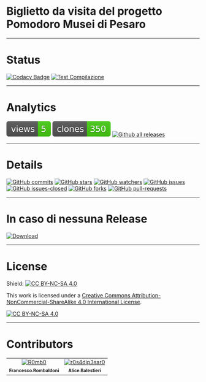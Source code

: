 # Biglietto da visita del progetto Pomodoro Musei di Pesaro

---

# Status
[![Codacy Badge](https://app.codacy.com/project/badge/Grade/43814852b37545d0b4ef8b9cabeb644e)](https://app.codacy.com/gh/Pomodoro-Musei-di-Pesaro/Pomodoro-Musei-di-Pesaro-business-card/dashboard?utm_source=gh&utm_medium=referral&utm_content=&utm_campaign=Badge_grade)
[![Test Compilazione](https://github.com/Pomodoro-Musei-di-Pesaro/Pomodoro-Musei-di-Pesaro-business-card/actions/workflows/LaTeX_Action.yml/badge.svg)](https://github.com/Pomodoro-Musei-di-Pesaro/Pomodoro-Musei-di-Pesaro-business-card/actions/workflows/LaTeX_Action.yml)

---

# Analytics
[![views](https://raw.githubusercontent.com/Pomodoro-Musei-di-Pesaro/Pomodoro-Musei-di-Pesaro-business-card/traffic/traffic-Pomodoro-Musei-di-Pesaro-business-card/views.svg)](https://github.com/Pomodoro-Musei-di-Pesaro/Pomodoro-Musei-di-Pesaro-business-card)
[![clones](https://raw.githubusercontent.com/Pomodoro-Musei-di-Pesaro/Pomodoro-Musei-di-Pesaro-business-card/traffic/traffic-Pomodoro-Musei-di-Pesaro-business-card/clones.svg)](https://github.com/Pomodoro-Musei-di-Pesaro/Pomodoro-Musei-di-Pesaro-business-card)
[![Github all releases](https://img.shields.io/github/downloads/Pomodoro-Musei-di-Pesaro/Pomodoro-Musei-di-Pesaro-business-card/total.svg)](https://GitHub.com/Pomodoro-Musei-di-Pesaro/Pomodoro-Musei-di-Pesaro-business-card/releases/)

---

# Details
[![GitHub commits](https://badgen.net/github/commits/Pomodoro-Musei-di-Pesaro/Pomodoro-Musei-di-Pesaro-business-card)](https://GitHub.com/Pomodoro-Musei-di-Pesaro/Pomodoro-Musei-di-Pesaro-business-card/commit/)
[![GitHub stars](https://badgen.net/github/stars/Pomodoro-Musei-di-Pesaro/Pomodoro-Musei-di-Pesaro-business-card)](https://GitHub.com/Pomodoro-Musei-di-Pesaro/Pomodoro-Musei-di-Pesaro-business-card/stargazers/)
[![GitHub watchers](https://img.shields.io/github/watchers/Pomodoro-Musei-di-Pesaro/Pomodoro-Musei-di-Pesaro-business-card?color=blue)](https://github.com/Pomodoro-Musei-di-Pesaro/Pomodoro-Musei-di-Pesaro-business-card/watchers)
[![GitHub issues](https://img.shields.io/github/issues/Pomodoro-Musei-di-Pesaro/Pomodoro-Musei-di-Pesaro-business-card.svg)](https://GitHub.com/Pomodoro-Musei-di-Pesaro/Pomodoro-Musei-di-Pesaro-business-card/issues/)
[![GitHub issues-closed](https://img.shields.io/github/issues-closed/Pomodoro-Musei-di-Pesaro/Pomodoro-Musei-di-Pesaro-business-card.svg)](https://GitHub.com/Pomodoro-Musei-di-Pesaro/Pomodoro-Musei-di-Pesaro-business-card/issues?q=is%3Aissue+is%3Aclosed)
[![GitHub forks](https://badgen.net/github/forks/Pomodoro-Musei-di-Pesaro/Pomodoro-Musei-di-Pesaro-business-card/)](https://GitHub.com/Pomodoro-Musei-di-Pesaro/Pomodoro-Musei-di-Pesaro-business-card/network/)
[![GitHub pull-requests](https://img.shields.io/github/issues-pr/Pomodoro-Musei-di-Pesaro/Pomodoro-Musei-di-Pesaro-business-card.svg)](https://GitHub.com/Pomodoro-Musei-di-Pesaro/Pomodoro-Musei-di-Pesaro-business-card/pull/)

---

# In caso di nessuna Release
[![Download](https://custom-icon-badges.demolab.com/badge/-Scarica%20il%20documento%20dimostrativo-blue?style=for-the-badge&logo=download&logoColor=white "Documenti")](https://nightly.link/Pomodoro-Musei-di-Pesaro/Pomodoro-Musei-di-Pesaro-business-card/workflows/LaTeX_Action/main/Biglietto_da_visita.zip)

---

# License
Shield: [![CC BY-NC-SA 4.0][cc-by-nc-sa-shield]][cc-by-nc-sa]

This work is licensed under a
[Creative Commons Attribution-NonCommercial-ShareAlike 4.0 International License][cc-by-nc-sa].

[![CC BY-NC-SA 4.0][cc-by-nc-sa-image]][cc-by-nc-sa]

[cc-by-nc-sa]: http://creativecommons.org/licenses/by-nc-sa/4.0/
[cc-by-nc-sa-image]: https://licensebuttons.net/l/by-nc-sa/4.0/88x31.png
[cc-by-nc-sa-shield]: https://img.shields.io/badge/License-CC%20BY--NC--SA%204.0-lightgrey.svg

---
<!--
# Authors
-   Alice Balestieri
-   Francesco Rombaldoni

--- -->

# Contributors
<!-- readme: collaborators,contributors -start -->
<table>
<tr>
    <td align="center">
        <a href="https://github.com/R0mb0">
            <img src="https://avatars.githubusercontent.com/u/72658034?v=4" width="100;" alt="R0mb0"/>
            <br />
            <sub><b>Francesco Rombaldoni</b></sub>
        </a>
    </td>
    <td align="center">
        <a href="https://github.com/r0s4dip3sar0">
            <img src="https://avatars.githubusercontent.com/u/130976709?v=4" width="100;" alt="r0s4dip3sar0"/>
            <br />
            <sub><b>Alice Balestieri</b></sub>
        </a>
    </td></tr>
</table>
<!-- readme: collaborators,contributors -end -->
